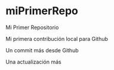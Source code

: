 # miPrimerRepo
Mi Primer Repositorio

Mi primera contribución local para Github

Un commit más desde Github

Una actualización más
